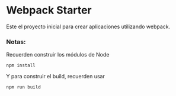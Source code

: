 # Webpack Starter

Este el proyecto inicial para crear aplicaciones utilizando webpack.

### Notas:
Recuerden construir los módulos de Node
```
npm install
```
Y para construir el build, recuerden usar 
```
npm run build
```